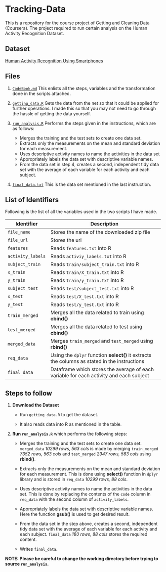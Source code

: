 # Tracking-Data

This is a repository for the course project of Getting and Cleaning Data (Coursera). The project required to run certain analysis on the Human Activity Recognition Dataset.

## Dataset

[Human Activity Recognition Using Smartphones](https://d396qusza40orc.cloudfront.net/getdata%2Fprojectfiles%2FUCI%20HAR%20Dataset.zip)

## Files

1. [`CodeBook.md`](https://github.com/ThenoobMario/Tracking-Data/blob/master/CodeBook.md) This enlists all the steps, variables and the transformation done in the scripts attached.

2. [`getting_data.R`](https://github.com/ThenoobMario/Tracking-Data/blob/master/getting_data.R) Gets the data from the net so that it could be applied for further operations. I made this so that you may not need to go through the hassle of getting the data yourself.

3. [`run_analysis.R`](https://github.com/ThenoobMario/Tracking-Data/blob/master/run_analysis.R) Performs the steps given in the instructions, which are as follows:
    - Merges the training and the test sets to create one data set.
    - Extracts only the measurements on the mean and standard deviation for each measurement.
    - Uses descriptive activity names to name the activities in the data set
    - Appropriately labels the data set with descriptive variable names.
    - From the data set in step 4, creates a second, independent tidy data set with the average of each variable for each activity and each subject.

4. [`final_data.txt`](https://github.com/ThenoobMario/Tracking-Data/blob/master/final_data.txt) This is the data set mentioned in the last instruction.

## List of Identifiers

Following is the list of all the variables used in the two scripts I have made.

Identifier        | Description
------------------|-----------------------------------
`file_name`       | Stores the name of the downloaded zip file
`file_url`        | Stores the url
`features`        | Reads `features.txt` into R
`activity_labels` | Reads `activiy_labels.txt` into R
`subject_train`   | Reads `train/subject_train.txt` into R
`x_train`         | Reads `train/X_train.txt` into R
`y_train`         | Reads `train/y_train.txt` into R
`subject_test`    | Reads `test/subject_test.txt` into R
`x_test`          | Reads `test/X_test.txt` into R
`y_test`          | Reads `test/y_test.txt` into R
`train_merged`    | Merges all the data related to train using **cbind()**
`test_merged`     | Merges all the data related to test using **cbind()**
`merged_data`     | Merges `train_merged` and `test_merged` using **rbind()**
`req_data`        | Using the `dplyr` function **select()** it extracts the columns as stated in the instructions
`final_data`      | Dataframe which stores the average of each variable for each activity and each subject  


## Steps to follow

1. **Download the Dataset**
    - Run `getting_data.R` to get the dataset.
    
    - It also reads data into R as mentioned in the table.
    
2. **Run `run_analysis.R`** which performs the following steps:
    - Merges the training and the test sets to create one data set.
    `merged_data` *10299 rows, 563 cols* is made by merging `train_merged` *7352 rows, 563 cols* and `test_merged` *2947 rows, 563 cols* using **rbind()**.
    
    - Extracts only the measurements on the mean and standard deviation for each measurement.
    This is done using **select()** function in `dplyr` library and is stored in `req_data` *10299 rows, 88 cols*.
    
    - Uses descriptive activity names to name the activities in the data set.
    This is done by replacing the contents of the `code` column in `req_data` with the second column of `activity_labels`.
    
    - Appropriately labels the data set with descriptive variable names.
    Here the function **gsub()** is used to get desired result.
    
    - From the data set in the step above, creates a second, independent tidy data set with the average of each variable for each activity and each subject.
    `final_data` *180 rows, 88 cols* stores the required content.
    
    - Writes `final_data`.
    
    
**NOTE: Please be careful to change the working directory before trying to source `run_analysis`.**